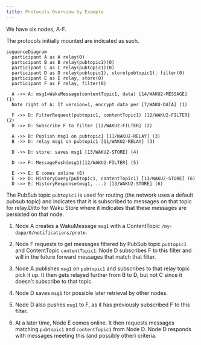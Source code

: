 ```yaml
---
title: Protocols Overview by Example
---
```


We have six nodes, A-F.

The protocols initially mounted are indicated as such.

```mermaid
sequenceDiagram
  participant A as A relay(0)
  participant B as B relay(pubtopic1)(0)
  participant C as C relay(pubtopic1)(0)
  participant D as D relay(pubtopic1), store(pubtopic1), filter(0)
  participant E as E relay, store(0)
  participant F as F relay, filter(0)

  A ->> A: msg1=WakuMessage(contentTopic1, data) [14/WAKU2-MESSAGE] (1)
  Note right of A: If version=1, encrypt data per [7/WAKU-DATA] (1)

  F ->> D: FilterRequest(pubtopic1, contentTopic1) [12/WAKU2-FILTER] (2)
  D ->> D: Subscribe F to filter [12/WAKU2-FILTER] (2)

  A ->> B: Publish msg1 on pubtopic1 [11/WAKU2-RELAY] (3)
  B ->> D: relay msg1 on pubtopic1 [11/WAKU2-RELAY] (3)

  D ->> D: store: saves msg1 [13/WAKU2-STORE] (4)

  D ->> F: MessagePush(msg1)[12/WAKU2-FILTER] (5)

  E ->> E: E comes online (6)
  E ->> D: HistoryQuery(pubtopic1, contentTopic1) [13/WAKU2-STORE] (6)
  D ->> E: HistoryResponse(msg1, ...) [13/WAKU2-STORE] (6)

```

The PubSub topic `pubtopic1` is used for routing (the network uses a default pubsub topic) and indicates that it is subscribed to messages on that topic for relay.Ditto for Waku Store where it indicates that these messages are persisted on that node.

1. Node A creates a WakuMessage `msg1` with a ContentTopic `/my-dapp/0/notifications/proto`.

2. Node F requests to get messages filtered by PubSub topic `pubtopic1` and ContentTopic `contentTopic1`. Node D subscribes F to this filter and will in the future forward messages that match that filter.

3. Node A publishes `msg1` on `pubtopic1` and subscribes to that relay topic pick it up. It then gets relayed further from B to D, but not C since it doesn't subscribe to that topic.

4. Node D saves `msg1` for possible later retrieval by other nodes.

5. Node D also pushes `msg1` to F, as it has previously subscribed F to this filter.

6. At a later time, Node E comes online. It then requests messages matching `pubtopic1` and `contentTopic1` from Node D. Node D responds with messages meeting this (and possibly other) criteria.

